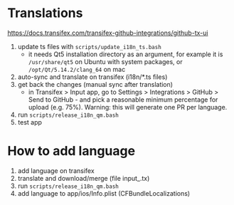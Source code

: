 # Translations

https://docs.transifex.com/transifex-github-integrations/github-tx-ui

1. update ts files with `scripts/update_i18n_ts.bash`
   - it needs Qt5 installation directory as an argument, for example it is `/usr/share/qt5` on Ubuntu with system packages, or `/opt/Qt/5.14.2/clang_64` on mac
2. auto-sync and translate on transifex (i18n/*.ts files)
3. get back the changes (manual sync after translation)
   - in Transifex > Input app, go to Settings > Integrations > GitHub > Send to GitHub - and pick a reasonable minimum percentage for upload (e.g. 75%). Warning: this will generate one PR per language.
5. run `scripts/release_i18n_qm.bash`
6. test app

# How to add language

1. add language on transifex
2. translate and download/merge (file input_<lang>.tx)
3. run `scripts/release_i18n_qm.bash`
4. add language to app/ios/Info.plist (CFBundleLocalizations)
